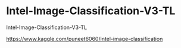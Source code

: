 # Intel-Image-Classification-V3-TL
Intel-Image-Classification-V3-TL

https://www.kaggle.com/puneet6060/intel-image-classification
